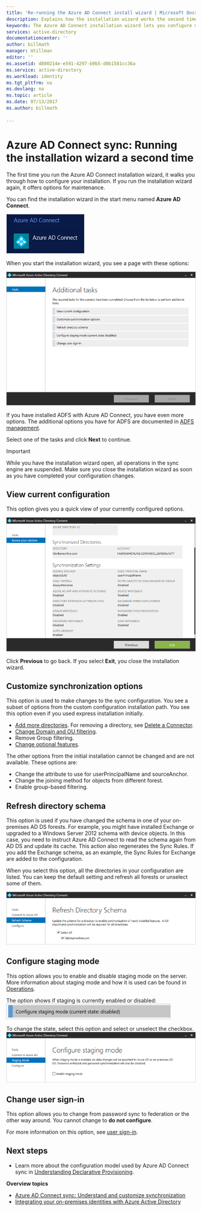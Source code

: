 ```yaml
---
title: 'Re-running the Azure AD Connect install wizard | Microsoft Docs'
description: Explains how the installation wizard works the second time you run it.
keywords: The Azure AD Connect installation wizard lets you configure maintenance settings the second time you run it
services: active-directory
documentationcenter: ''
author: billmath
manager: mtillman
editor: ''
ms.assetid: d800214e-e591-4297-b9b5-d0b1581cc36a
ms.service: active-directory
ms.workload: identity
ms.tgt_pltfrm: na
ms.devlang: na
ms.topic: article
ms.date: 07/13/2017
ms.author: billmath

---
```

# Azure AD Connect sync: Running the installation wizard a second time
The first time you run the Azure AD Connect installation wizard, it walks you through how to configure your installation. If you run the installation wizard again, it offers options for maintenance.

You can find the installation wizard in the start menu named **Azure AD Connect**.

![Start menu](./media/active-directory-aadconnectsync-installation-wizard/startmenu.png)

When you start the installation wizard, you see a page with these options:

![Page with a list of additional tasks](./media/active-directory-aadconnectsync-installation-wizard/additionaltasks.png)

If you have installed ADFS with Azure AD Connect, you have even more options. The additional options you have for ADFS are documented in [ADFS management](active-directory-aadconnect-federation-management.md#manage-ad-fs).

Select one of the tasks and click **Next** to continue.

> [!IMPORTANT]
> While you have the installation wizard open, all operations in the sync engine are suspended. Make sure you close the installation wizard as soon as you have completed your configuration changes.
>
>

## View current configuration
This option gives you a quick view of your currently configured options.

![Page with a list of all options and their state](./media/active-directory-aadconnectsync-installation-wizard/viewconfig.png)

Click **Previous** to go back. If you select **Exit**, you close the installation wizard.

## Customize synchronization options
This option is used to make changes to the sync configuration. You see a subset of options from the custom configuration installation path. You see this option even if you used express installation initially.

* [Add more directories](active-directory-aadconnect-get-started-custom.md#connect-your-directories). For removing a directory, see [Delete a Connector](active-directory-aadconnectsync-service-manager-ui-connectors.md#delete).
* [Change Domain and OU filtering](active-directory-aadconnect-get-started-custom.md#domain-and-ou-filtering).
* Remove Group filtering.
* [Change optional features](active-directory-aadconnect-get-started-custom.md#optional-features).

The other options from the initial installation cannot be changed and are not available. These options are:

* Change the attribute to use for userPrincipalName and sourceAnchor.
* Change the joining method for objects from different forest.
* Enable group-based filtering.

## Refresh directory schema
This option is used if you have changed the schema in one of your on-premises AD DS forests. For example, you might have installed Exchange or upgraded to a Windows Server 2012 schema with device objects. In this case, you need to instruct Azure AD Connect to read the schema again from AD DS and update its cache. This action also regenerates the Sync Rules. If you add the Exchange schema, as an example, the Sync Rules for Exchange are added to the configuration.

When you select this option, all the directories in your configuration are listed. You can keep the default setting and refresh all forests or unselect some of them.

![Page with a list of all directories in the environment](./media/active-directory-aadconnectsync-installation-wizard/refreshschema.png)

## Configure staging mode
This option allows you to enable and disable staging mode on the server. More information about staging mode and how it is used can be found in [Operations](active-directory-aadconnectsync-operations.md#staging-mode).

The option shows if staging is currently enabled or disabled:  
![Option that is also showing the current state of staging mode](./media/active-directory-aadconnectsync-installation-wizard/stagingmodecurrentstate.png)

To change the state, select this option and select or unselect the checkbox.  
![Option that is also showing the current state of staging mode](./media/active-directory-aadconnectsync-installation-wizard/stagingmodeenable.png)

## Change user sign-in
This option allows you to change from password sync to federation or the other way around. You cannot change to **do not configure**.

For more information on this option, see [user sign-in](active-directory-aadconnect-user-signin.md#changing-the-user-sign-in-method).

## Next steps
* Learn more about the configuration model used by Azure AD Connect sync in [Understanding Declarative Provisioning](active-directory-aadconnectsync-understanding-declarative-provisioning.md).

**Overview topics**

* [Azure AD Connect sync: Understand and customize synchronization](active-directory-aadconnectsync-whatis.md)
* [Integrating your on-premises identities with Azure Active Directory](active-directory-aadconnect.md)
